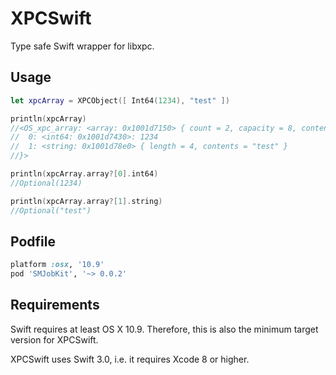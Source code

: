 # XPCSwift

Type safe Swift wrapper for libxpc.

## Usage

```swift
let xpcArray = XPCObject([ Int64(1234), "test" ])

println(xpcArray)
//<OS_xpc_array: <array: 0x1001d7150> { count = 2, capacity = 8, contents =
//	0: <int64: 0x1001d7430>: 1234
//	1: <string: 0x1001d78e0> { length = 4, contents = "test" }
//}>

println(xpcArray.array?[0].int64)
//Optional(1234)

println(xpcArray.array?[1].string)
//Optional("test")
```

## Podfile

```ruby
platform :osx, '10.9'
pod 'SMJobKit', '~> 0.0.2'
```

## Requirements

Swift requires at least OS X 10.9. Therefore, this is also the minimum target version for XPCSwift.

XPCSwift uses Swift 3.0, i.e. it requires Xcode 8 or higher.
